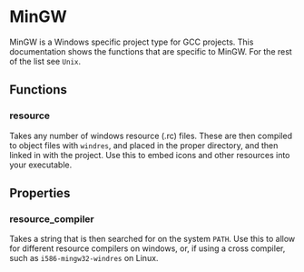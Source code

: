 MinGW
=====

MinGW is a Windows specific project type for GCC projects. This documentation shows the functions that are specific to MinGW. For the rest of the list see `Unix`.

Functions
---------

### resource ###

Takes any number of windows resource (.rc) files. These are then compiled to object files with `windres`, and placed in the proper directory, and then linked in with the project. Use this to embed icons and other resources into your executable.  

Properties
----------

### resource_compiler ###

Takes a string that is then searched for on the system `PATH`. Use this to allow for different resource compilers on windows, or, if using a cross compiler, such as `i586-mingw32-windres` on Linux.
